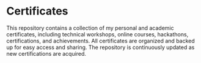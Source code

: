 # Certificates
This repository contains a collection of my personal and academic certificates, including technical workshops, online courses, hackathons, certifications, and achievements.  All certificates are organized and backed up for easy access and sharing. The repository is continuously updated as new certifications are acquired.
